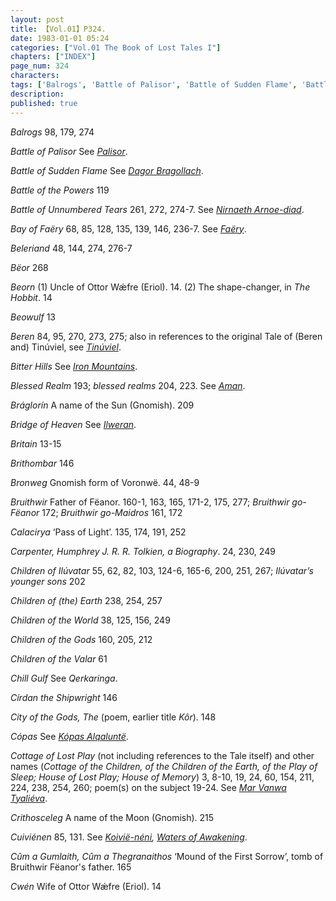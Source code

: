 ```yaml
---
layout: post
title: 【Vol.01】P324.
date: 1983-01-01 05:24
categories: ["Vol.01 The Book of Lost Tales I"]
chapters: ["INDEX"]
page_num: 324
characters: 
tags: ['Balrogs', 'Battle of Palisor', 'Battle of Sudden Flame', 'Battle of the Powers', 'Battle of Unnumbered Tears', 'Bay of Faëry', 'Beleriand', 'Bëor', 'Beorn', 'Beowulf', 'Beren', 'Bitter Hills', 'Blessed Realm', 'Bráglorín', 'Bridge of Heaven', 'Britain', 'Brithombar', 'Bronweg', 'Bruithwir', 'Bruithwir go-Fëanor', 'Bruithwir go-Maidros', 'Calacirya', 'Carpenter, Humphrey', 'Children of Ilúvatar', 'Ilúvatar’s younger sons', 'Children of (the) Earth', 'Children of the World', 'Children of the Gods', 'Children of the Valar', 'Chill Gulf', 'Círdan the Shipwright', 'City of the Gods, The', 'Cópas', 'Cottage of Lost Play', 'Crithosceleg', 'Cuiviénen', 'Cûm a Gumlaith, Cûm a Thegranaithos', 'Cwén']
description: 
published: true
---
```


<I>Balrogs</I> 98, 179, 274

<I>Battle of Palisor</I> See <I>[Palisor]({{site.baseurl}}/tags#Palisor)</I>.

<I>Battle of Sudden Flame</I> See <I>[Dagor Bragollach]({{site.baseurl}}/tags#Dagor%20Bragollach)</I>.

<I>Battle of the Powers</I> 119

<I>Battle of Unnumbered Tears</I> 261, 272, 274-7. See <I>[Nirnaeth Arnoe-diad]({{site.baseurl}}/tags#Nirnaeth%20Arnoe-diad)</I>.

<I>Bay of Faëry</I> 68, 85, 128, 135, 139, 146, 236-7. See <I>[Faëry]({{site.baseurl}}/tags#Faëry)</I>.

<I>Beleriand</I> 48, 144, 274, 276-7

<I>Bëor</I> 268

<I>Beorn</I> (1) Uncle of Ottor Wǽfre (Eriol). 14. (2) The shape-changer, in <I>The Hobbit</I>. 14

<I>Beowulf</I> 13

<I>Beren</I> 84, 95, 270, 273, 275; also in references to the original Tale of (Beren and) Tinúviel, see <I>[Tinúviel]({{site.baseurl}}/tags#Tinúviel)</I>.

<I>Bitter Hills</I> See <I>[Iron Mountains]({{site.baseurl}}/tags#Iron%20Mountains)</I>.

<I>Blessed Realm</I> 193; <I>blessed realms</I> 204, 223. See <I>[Aman]({{site.baseurl}}/tags#Aman)</I>.

<I>Bráglorín</I> A name of the Sun (Gnomish). 209

<I>Bridge of Heaven</I> See <I>[Ilweran]({{site.baseurl}}/tags#Ilweran)</I>.

<I>Britain</I> 13-15

<I>Brithombar</I> 146

<I>Bronweg</I> Gnomish form of Voronwë. 44, 48-9

<I>Bruithwir</I> Father of Fëanor. 160-1, 163, 165, 171-2, 175, 277; <I>Bruithwir go-Fëanor</I> 172; <I>Bruithwir go-Maidros</I> 161, 172

<I>Calacirya</I> ‘Pass of Light’. 135, 174, 191, 252

<I>Carpenter, Humphrey</I>   <I>J. R. R. Tolkien, a Biography</I>. 24, 230, 249

<I>Children of Ilúvatar</I> 55, 62, 82, 103, 124-6, 165-6, 200, 251, 267; <I>Ilúvatar’s younger sons</I> 202

<I>Children of (the) Earth</I> 238, 254, 257

<I>Children of the World</I> 38, 125, 156, 249

<I>Children of the Gods</I> 160, 205, 212

<I>Children of the Valar</I> 61

<I>Chill Gulf</I> See <I>Qerkaringa</I>.

<I>Círdan the Shipwright</I> 146

<I>City of the Gods, The</I> (poem, earlier title <I>Kôr</I>). 148

<I>Cópas</I> See <I>[Kópas Alqaluntë]({{site.baseurl}}/tags#Kópas%20Alqaluntë)</I>.

<I>Cottage of Lost Play</I> (not including references to the Tale itself) and other names (<I>Cottage of the Children, of the Children of the Earth, of the Play of Sleep; House of Lost Play; House of Memory</I>) 3, 8-10, 19, 24, 60, 154, 211, 224, 238, 254, 260; poem(s) on the subject 19-24. See <I>[Mar Vanwa Tyaliéva]({{site.baseurl}}/tags#Mar%20Vanwa%20Tyaliéva)</I>.

<I>Crithosceleg</I> A name of the Moon (Gnomish). 215

<I>Cuiviénen</I> 85, 131. See <I>[Koivië-néni]({{site.baseurl}}/tags#Koivië-néni), [Waters of Awakening]({{site.baseurl}}/tags#Waters%20of%20Awakening)</I>.

<I>Cûm a Gumlaith, Cûm a Thegranaithos</I> ‘Mound of the First Sorrow’, tomb of Bruithwir Fëanor's father. 165

<I>Cwén</I> Wife of Ottor Wǽfre (Eriol). 14

